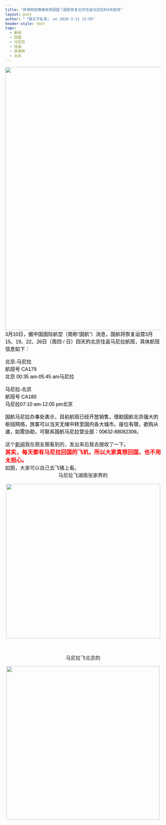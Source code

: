 ```yaml
---
title: "菲律宾疫情爆发想回国？国航恢复北京往返马尼拉的4天航班"
layout: post
author: "「我又不乱来」 on 2020-3-11 13:05"
header-style: text
tags:
  - 新闻
  - 回国
  - 马尼拉
  - 往返
  - 菲律宾
  - 北京
---
```


<head></head>
<body>
 <div align="center"> 
  <font style="color:rgb(0, 0, 0)"><font face="微软雅黑, Tahoma, Helvetica, Arial, 宋体, sans-serif"><font style="font-size:16px"> 
     <ignore_js_op> 
      <img aid="1340671" src="https://bbs.boniu123.cc/data/attachment/forum/202003/10/222130szns8nztf1i8fyhq.jpg" zoomfile="data/attachment/forum/202003/10/222130szns8nztf1i8fyhq.jpg" file="data/attachment/forum/202003/10/222130szns8nztf1i8fyhq.jpg" width="850" inpost="1"> 
      <div class="tip tip_4 aimg_tip" id="aimg_1340671_menu" style="position: absolute; display: none" disautofocus="true"> 
       <div class="xs0"> 
        <p><strong>2.jpg</strong> <em class="xg1">(586.11 KB, 下载次数: 0)</em></p> 
        <p> <a href="forum.php?mod=attachment&amp;aid=MTM0MDY3MXwxM2YxYmJkOXwxNTgzOTAzNDM3fDB8NTc3NjU2&amp;nothumb=yes" target="_blank">下载附件</a> &nbsp;<a href="javascript:;" onclick="showWindow(this.id, this.getAttribute('url'), 'get', 0);" id="savephoto_1340671" url="home.php?mod=spacecp&amp;ac=album&amp;op=saveforumphoto&amp;aid=1340671&amp;handlekey=savephoto_1340671">保存到相册</a> </p> 
        <p class="xg1 y"><span title="2020-3-10 22:21">昨天&nbsp;22:21</span> 上传</p> 
       </div> 
       <div class="tip_horn"></div> 
      </div> 
     </ignore_js_op> </font></font></font> 
 </div> 
 <div align="left"> 
  <font color="#000"><font face="微软雅黑, Tahoma, Helvetica, Arial, 宋体, sans-serif"><font style="font-size:16px">3月10日，据中国国际航空（简称“国航”）消息，国航将恢复运营3月15、19、22、26日（周四 / 日）四天的北京往返马尼拉航班，具体航班信息如下：</font></font></font> 
 </div>
 <br> 
 <div align="left"> 
  <font color="#000"><font face="微软雅黑, Tahoma, Helvetica, Arial, 宋体, sans-serif"><font style="font-size:16px">北京-马尼拉<br> 航班号 CA179<br> 北京 00:35 am-05:45 am马尼拉</font></font></font> 
 </div>
 <br> 
 <div align="left"> 
  <font color="#000"><font face="微软雅黑, Tahoma, Helvetica, Arial, 宋体, sans-serif"><font style="font-size:16px">马尼拉-北京<br> 航班号 CA180<br> 马尼拉07:10 am-12:05 pm北京</font></font></font> 
 </div>
 <br> 
 <div align="left"> 
  <font color="#000"><font face="微软雅黑, Tahoma, Helvetica, Arial, 宋体, sans-serif"><font style="font-size:16px">国航马尼拉办事处表示，目前航班已经开放销售，借助国航北京强大的枢纽网络，旅客可以当天无缝中转至国内各大城市。座位有限，欲购从速，如需协助，可联系国航马尼拉营业部：00632-88082309。</font></font></font> 
 </div>
 <br> 
 <font face="微软雅黑"><font size="3">这个<a href="https://bbs.boniu123.cc/forum-279-1.html" target="_blank" class="relatedlink">新闻</a>我在朋友圈看到的，发出来后我去搜收了一下。</font></font>
 <br> 
 <font face="微软雅黑"><font size="4"><font color="#ff0000"><strong>其实，每天都有马尼拉回国的飞机，所以大家真想回国，也不用太担心。</strong></font></font></font>
 <br> 
 <font face="微软雅黑"><font size="3">如图，大家可以自己去飞猪上看。</font></font>
 <br> 
 <div align="center"> 
  <font face="微软雅黑"><font size="3">马尼拉飞湖南张家界的</font></font> 
 </div>
 <br> 
 <font face="微软雅黑"> 
  <div align="center"> 
   <ignore_js_op> 
    <img aid="1340780" src="https://bbs.boniu123.cc/data/attachment/forum/202003/11/111157dtgzffm236s47kc6.png" zoomfile="data/attachment/forum/202003/11/111157dtgzffm236s47kc6.png" file="data/attachment/forum/202003/11/111157dtgzffm236s47kc6.png" width="499" inpost="1"> 
    <div class="tip tip_4 aimg_tip" id="aimg_1340780_menu" style="position: absolute; display: none" disautofocus="true"> 
     <div class="xs0"> 
      <p><strong>2.png</strong> <em class="xg1">(288.51 KB, 下载次数: 0)</em></p> 
      <p> <a href="forum.php?mod=attachment&amp;aid=MTM0MDc4MHw4NTUxODY4ZnwxNTgzOTAzNDM3fDB8NTc3NjU2&amp;nothumb=yes" target="_blank">下载附件</a> &nbsp;<a href="javascript:;" onclick="showWindow(this.id, this.getAttribute('url'), 'get', 0);" id="savephoto_1340780" url="home.php?mod=spacecp&amp;ac=album&amp;op=saveforumphoto&amp;aid=1340780&amp;handlekey=savephoto_1340780">保存到相册</a> </p> 
      <p class="xg1 y"><span title="2020-3-11 11:11">1&nbsp;小时前</span> 上传</p> 
     </div> 
     <div class="tip_horn"></div> 
    </div> 
   </ignore_js_op> 
  </div><br> </font>
 <br> 
 <br> 
 <font face="微软雅黑"> 
  <div align="center"> 
   <font size="3">马尼拉飞北京的</font> 
  </div><br> </font> 
 <div align="center"> 
  <ignore_js_op> 
   <img aid="1340781" src="https://bbs.boniu123.cc/data/attachment/forum/202003/11/111158gaimizz5bzix8rpm.png" zoomfile="data/attachment/forum/202003/11/111158gaimizz5bzix8rpm.png" file="data/attachment/forum/202003/11/111158gaimizz5bzix8rpm.png" width="496" inpost="1"> 
   <div class="tip tip_4 aimg_tip" id="aimg_1340781_menu" style="position: absolute; display: none" disautofocus="true"> 
    <div class="xs0"> 
     <p><strong>3.png</strong> <em class="xg1">(303.92 KB, 下载次数: 0)</em></p> 
     <p> <a href="forum.php?mod=attachment&amp;aid=MTM0MDc4MXwzNmNiNTNkM3wxNTgzOTAzNDM3fDB8NTc3NjU2&amp;nothumb=yes" target="_blank">下载附件</a> &nbsp;<a href="javascript:;" onclick="showWindow(this.id, this.getAttribute('url'), 'get', 0);" id="savephoto_1340781" url="home.php?mod=spacecp&amp;ac=album&amp;op=saveforumphoto&amp;aid=1340781&amp;handlekey=savephoto_1340781">保存到相册</a> </p> 
     <p class="xg1 y"><span title="2020-3-11 11:11">1&nbsp;小时前</span> 上传</p> 
    </div> 
    <div class="tip_horn"></div> 
   </div> 
  </ignore_js_op> 
 </div>
 <br>
</body>


